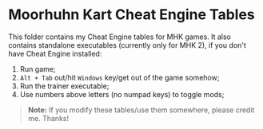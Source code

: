 # Moorhuhn Kart Cheat Engine Tables

This folder contains my Cheat Engine tables for MHK games.
It also contains standalone executables (currently only for MHK 2), if you don't have Cheat Engine installed:

1. Run game;
2. `Alt + Tab` out/hit `Windows` key/get out of the game somehow;
3. Run the trainer executable;
4. Use numbers above letters (no numpad keys) to toggle mods;

> **Note:** If you modify these tables/use them somewhere, please credit me. Thanks!
